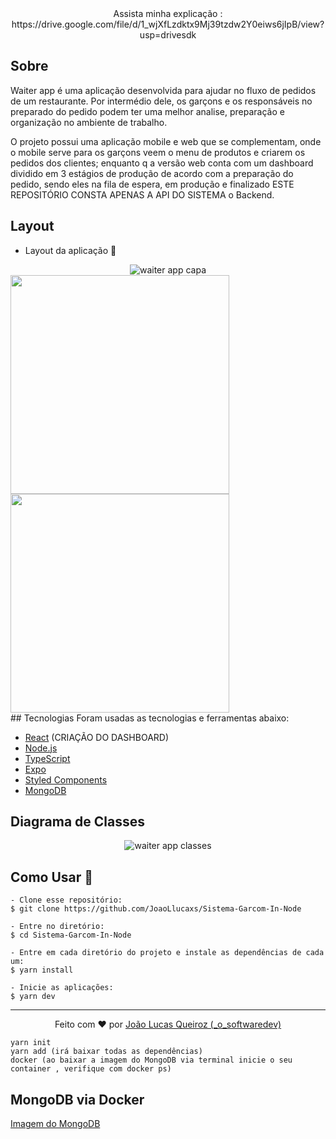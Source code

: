 <div align="center"> 
  Assista minha explicação : https://drive.google.com/file/d/1_wjXfLzdktx9Mj39tzdw2Y0eiws6jIpB/view?usp=drivesdk
</div>

## Sobre

Waiter app é uma aplicação desenvolvida para ajudar no fluxo de pedidos de um restaurante. Por intermédio dele, os garçons e os responsáveis no preparado do pedido podem ter uma melhor analise, preparação e organização no ambiente de trabalho.

O projeto possui uma aplicação mobile e web que se complementam, onde o mobile serve para os garçons veem o menu de produtos e criarem os pedidos dos clientes; enquanto q a versão web conta com um dashboard dividido em 3 estágios de produção de acordo com a preparação do pedido, sendo eles na fila de espera, em produção e finalizado ESTE REPOSITÓRIO CONSTA APENAS A API DO SISTEMA o Backend.

## Layout

- Layout da aplicação 🎨

<div align="center"> 
  <img src="https://user-images.githubusercontent.com/87788683/203629300-9254d531-ac39-44d8-85e4-a63635d59e42.png" alt="waiter app capa" />
</div>
<div display="flex"> 
<img width="350px" src="https://github.com/JoaoLlucaxs/Sistema-Garcom-In-Node/assets/92184255/b5b2eab9-ddf5-43e4-8c44-c5a50ce72f30"/>
<img width="350px" src="https://github.com/JoaoLlucaxs/Sistema-Garcom-In-Node/assets/92184255/fb5d8358-6b73-46c3-a915-b89418477b1a"/>
</div>
## Tecnologias
Foram usadas as tecnologias e ferramentas abaixo:

* [React](https://github.com/JoaoLlucaxs/Sistema-Garcom-In-React) (CRIAÇÃO DO DASHBOARD)
* [Node.js](https://nodejs.org/en/)
* [TypeScript](https://www.typescriptlang.org/)
* [Expo](https://expo.dev/)
* [Styled Components](https://styled-components.com)
* [MongoDB](https://www.mongodb.com)

## Diagrama de Classes
<div align="center"> 
  <img src="https://user-images.githubusercontent.com/87788683/203631260-8258d06e-aa28-4afe-8ea8-20a9da6e9d24.png" alt="waiter app classes" />
</div>


## Como Usar 🤔

   ```
   - Clone esse repositório:
   $ git clone https://github.com/JoaoLlucaxs/Sistema-Garcom-In-Node

   - Entre no diretório:
   $ cd Sistema-Garcom-In-Node

   - Entre em cada diretório do projeto e instale as dependências de cada um:
   $ yarn install
   
   - Inicie as aplicações:
   $ yarn dev
   ```  
   
<hr/>

<p align="center">
  Feito com ❤️ por <a href="https://github.com/JoaoLlucaxs">João Lucas Queiroz (_o_softwaredev)</a>
</p>









    yarn init
    yarn add (irá baixar todas as dependências)
    docker (ao baixar a imagem do MongoDB via terminal inicie o seu container , verifique com docker ps)
  
 
 
  
## MongoDB via Docker

[Imagem do MongoDB](https://hub.docker.com/_/mongo)

